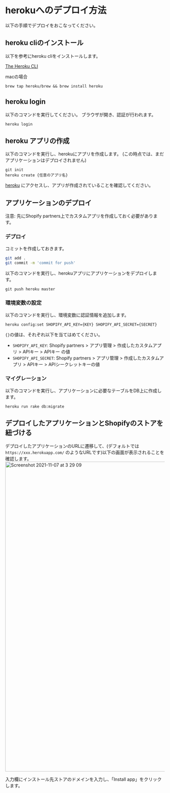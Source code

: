 # herokuへのデプロイ方法

以下の手順でデプロイをおこなってください。

## heroku cliのインストール
以下を参考にheroku cliをインストールします。

[The Heroku CLI](https://devcenter.heroku.com/articles/heroku-cli)

macの場合
```shell
brew tap heroku/brew && brew install heroku
```

## heroku login
以下のコマンドを実行してください。
ブラウザが開き、認証が行われます。
```shell
heroku login
```

## heroku アプリの作成
以下のコマンドを実行し、herokuにアプリを作成します。
(この時点では、まだアプリケーションはデプロイされません)
```shell
git init
heroku create {任意のアプリ名}
```
[heroku](https://dashboard.heroku.com/apps) にアクセスし、アプリが作成されていることを確認してください。

## アプリケーションのデプロイ

注意: 先にShopify partners上でカスタムアプリを作成しておく必要があります。

### デプロイ

コミットを作成しておきます。
```sh
git add .
git commit -m 'commit for push'
```

以下のコマンドを実行し、herokuアプリにアプリケーションをデプロイします。
```shell
git push heroku master
```

### 環境変数の設定

以下のコマンドを実行し、環境変数に認証情報を追加します。
```shell
heroku config:set SHOPIFY_API_KEY={KEY} SHOPIFY_API_SECRET={SECRET}
```
`{}`の値は、それぞれ以下を当てはめてください。
- `SHOPIFY_API_KEY`: Shopify partners > アプリ管理 > 作成したカスタムアプリ > APIキー > APIキー の値
- `SHOPIFY_API_SECRET`: Shopify partners > アプリ管理 > 作成したカスタムアプリ > APIキー > APIシークレットキーの値

### マイグレーション

以下のコマンドを実行し、アプリケーションに必要なテーブルをDB上に作成します。
```shell
heroku run rake db:migrate
```

## デプロイしたアプリケーションとShopifyのストアを紐づける
デプロイしたアプリケーションのURLに遷移して、(デフォルトでは `https://xxx.herokuapp.com/` のようなURLです)以下の画面が表示されることを確認します。
<img width="979" alt="Screenshot 2021-11-07 at 3 29 09" src="https://user-images.githubusercontent.com/31527437/140620115-df3c1885-c207-4635-9d1e-69bfa8135f32.png">

入力欄にインストール先ストアのドメインを入力し、「Install app」をクリックします。
